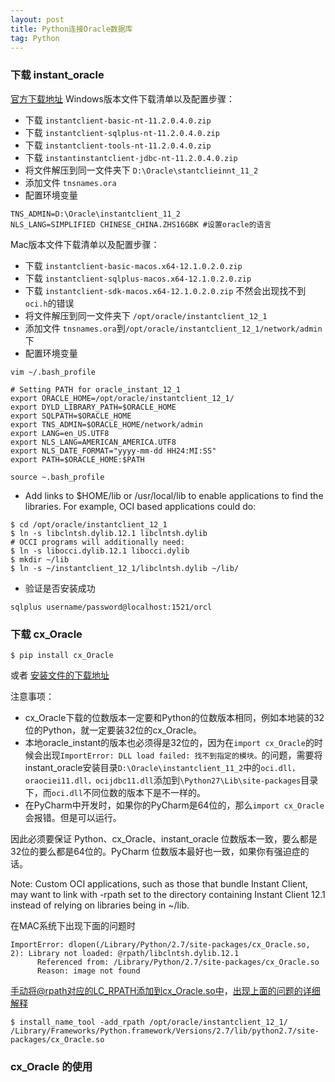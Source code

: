 ```yaml
---
layout: post
title: Python连接Oracle数据库
tag: Python
---
```

### 下载 instant_oracle
[官方下载地址](http://www.oracle.com/technetwork/cn/database/features/instant-client/index-097480.html)
Windows版本文件下载清单以及配置步骤：
* 下载 `instantclient-basic-nt-11.2.0.4.0.zip`
* 下载 `instantclient-sqlplus-nt-11.2.0.4.0.zip`
* 下载 `instantclient-tools-nt-11.2.0.4.0.zip`
* 下载 `instantinstantclient-jdbc-nt-11.2.0.4.0.zip`
* 将文件解压到同一文件夹下 `D:\Oracle\stantclieinnt_11_2`
* 添加文件 `tnsnames.ora`
* 配置环境变量 

```
TNS_ADMIN=D:\Oracle\instantclient_11_2
NLS_LANG=SIMPLIFIED CHINESE_CHINA.ZHS16GBK #设置oracle的语言
```

Mac版本文件下载清单以及配置步骤：
* 下载 `instantclient-basic-macos.x64-12.1.0.2.0.zip`
* 下载 `instantclient-sqlplus-macos.x64-12.1.0.2.0.zip`
* 下载 `instantclient-sdk-macos.x64-12.1.0.2.0.zip` 不然会出现找不到`oci.h`的错误
* 将文件解压到同一文件夹下 `/opt/oracle/instantclient_12_1`
* 添加文件 `tnsnames.ora`到`/opt/oracle/instantclient_12_1/network/admin`下
* 配置环境变量

```
vim ~/.bash_profile

# Setting PATH for oracle_instant_12_1
export ORACLE_HOME=/opt/oracle/instantclient_12_1/
export DYLD_LIBRARY_PATH=$ORACLE_HOME
export SQLPATH=$ORACLE_HOME
export TNS_ADMIN=$ORACLE_HOME/network/admin
export LANG=en_US.UTF8
export NLS_LANG=AMERICAN_AMERICA.UTF8
export NLS_DATE_FORMAT="yyyy-mm-dd HH24:MI:SS"
export PATH=$ORACLE_HOME:$PATH

source ~.bash_profile
```

* Add links to $HOME/lib or /usr/local/lib to enable applications to find the libraries. For example, OCI based applications could do:
```
$ cd /opt/oracle/instantclient_12_1
$ ln -s libclntsh.dylib.12.1 libclntsh.dylib
# OCCI programs will additionally need:
$ ln -s libocci.dylib.12.1 libocci.dylib
$ mkdir ~/lib
$ ln -s ~/instantclient_12_1/libclntsh.dylib ~/lib/
```
* 验证是否安装成功
```
sqlplus username/password@localhost:1521/orcl
```

### 下载 cx_Oracle
```
$ pip install cx_Oracle
```
或者 [安装文件的下载地址](https://sourceforge.net/projects/cx-oracle/?source=directory)

注意事项：
* cx_Oracle下载的位数版本一定要和Python的位数版本相同，例如本地装的32位的Python，就一定要装32位的cx_Oracle。
* 本地oracle_instant的版本也必须得是32位的，因为在`import cx_Oracle`的时候会出现`ImportError: DLL load failed: 找不到指定的模块。`的问题，需要将instant_oracle安装目录`D:\Oracle\instantclient_11_2`中的`oci.dll，oraociei11.dll，ocijdbc11.dll`添加到`\Python27\Lib\site-packages`目录下，而`oci.dll`不同位数的版本下是不一样的。
* 在PyCharm中开发时，如果你的PyCharm是64位的，那么`import cx_Oracle`会报错。但是可以运行。

因此必须要保证 Python、cx_Oracle、instant_oracle 位数版本一致，要么都是32位的要么都是64位的。PyCharm 位数版本最好也一致，如果你有强迫症的话。 

Note: Custom OCI applications, such as those that bundle Instant Client, may want to link with -rpath set to the directory containing Instant Client 12.1 instead of relying on libraries being in ~/lib.

在MAC系统下出现下面的问题时
```
ImportError: dlopen(/Library/Python/2.7/site-packages/cx_Oracle.so, 2): Library not loaded: @rpath/libclntsh.dylib.12.1
      Referenced from: /Library/Python/2.7/site-packages/cx_Oracle.so
      Reason: image not found
```
手动将@rpath对应的LC_RPATH添加到cx_Oracle.so中，[出现上面的问题的详细解释](http://blog.csdn.net/u013613428/article/details/77045360)
```
$ install_name_tool -add_rpath /opt/oracle/instantclient_12_1/ /Library/Frameworks/Python.framework/Versions/2.7/lib/python2.7/site-packages/cx_Oracle.so 
```
### cx_Oracle 的使用